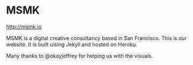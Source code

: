 MSMK
====
http://msmk.io

MSMK is a digital creative consultancy based in San Francisco. This is our website. It is built uising Jekyll and hosted on Heroku.

Many thanks to @okayjeffrey for helping us with the visuals.